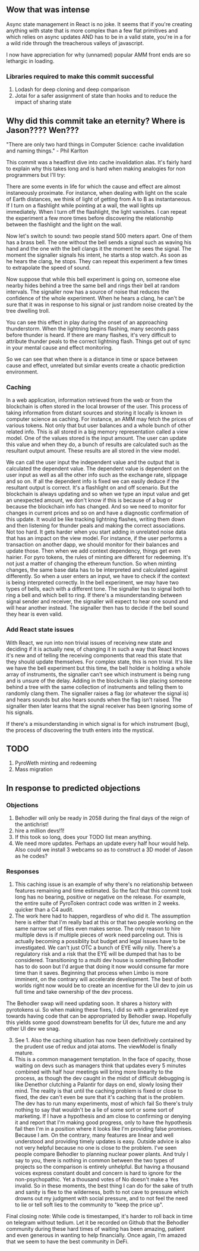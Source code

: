 ## Wow that was intense
Async state management in React is no joke. It seems that if you're creating anything with state that is more complex than a few flat primitives and which relies on async updates AND has to be in a valid state, you're in a for a wild ride through the treacherous valleys of javascript.

I now have appreciation for why (unnamed) popular AMM front ends are so lethargic in loading.

### Libraries required to make this commit successful
1. Lodash for deep cloning and deep comparison
2. Jotai for a safer assignment of state than hooks and to reduce the impact of sharing state

## Why did this commit take an eternity? Where is Jason???? Wen???

"There are only two hard things in Computer Science: cache invalidation and naming things." - Phil Karlton

This commit was a headfirst dive into cache invalidation alas. It's fairly hard to explain why this takes long and is hard when making analogies for non programmers but I'll try:

There are some events in life for which the cause and effect are almost instaneously proximate. For instance, when dealing with light on the scale of Earth distances, we think of light of getting from A to B as instantaneous. If I turn on a flashlight while pointing at a wall, the wall lights up immediately. When I turn off the flashlight, the light vanishes. I can repeat the experiment a few more times before discovering the relationship between the flashlight and the light on the wall.

Now let's switch to sound: two people stand 500 meters apart. One of them has a brass bell. The one without the bell sends a signal such as waving his hand and the one with the bell clangs it the moment he sees the signal. The moment the signaller signals his intent, he starts a stop watch. As soon as he hears the clang, he stops. They can repeat this experiment a few times to extrapolate the speed of sound.

Now suppose that while this bell experiment is going on, someone else nearby hides behind a tree the same bell and rings their bell at random intervals. The signaller now has a source of noise that reduces the confidence of the whole experiment. When he hears a clang, he can't be sure that it was in response to his signal or just random noise created by the tree dwelling troll.

You can see this effect in play during the onset of an approaching thunderstorm. When the lightning begins flashing, many seconds pass before thunder is heard. If there are many flashes, it's very difficult to attribute thunder peals to the correct lightning flash. Things get out of sync in your mental cause and effect monitoring.

So we can see that when there is a distance in time or space between cause and effect, unrelated but similar events create a chaotic prediction environment.

### Caching
In a web application, information retrieved from the web or from the blockchain is often stored in the local browser of the user. This process of taking information from distant sources and storing it locally is known in computer science as caching. For instance, an AMM may fetch the prices of various tokens. Not only that but user balances and a whole bunch of other related info. This is all stored in a big memory representation called a view model.
One of the values stored is the input amount. The user can update this value and when they do, a bunch of results are calculated such as the resultant output amount. These results are all stored in the view model.

We can call the user input the independent value and the output that is calculated the dependent value. The dependent value is dependent on the user input as well as all the other info such as the exchange rate, slippage and so on. If all the dependent info is fixed we can easily deduce if the resultant output is correct. It's a flashlight on and off scenario. But the blockchain is always updating and so when we type an input value and get an unexpected amount, we don't know if this is because of a bug or because the blockchain info has changed. And so we need to monitor for changes in current prices and so on and have a diagnostic confirmation of this update. It would be like tracking lightning flashes, writing them down and then listening for thunder peals and making the correct associations. Not too hard. 
It gets harder when you start adding in unrelated noise data that has an impact on the view model. For instance, if the user performs a transaction on another dapp, we should monitor for their balances and update those. Then when we add context dependency, things get even hairier. For pyro tokens, the rules of minting are different for redeeming. It's not just a matter of changing the ethereum function. So when minting changes, the same base data has to be interpreted and calculated against differently. 
So when a user enters an input, we have to check if the context is being interpreted correctly. 
In the bell experiment, we may have two types of bells, each with a different tone. The signaller has to signal both to ring a bell and which bell to ring. If there's a misunderstanding between signal sender and receiver, the signaller will expect to hear one sound and will hear another instead. The signaller then has to decide if the bell sound they hear is even valid.

### Add React state issues
With React, we run into non trivial issues of receiving new state and deciding if it is actually new, of changing it in such a way that React knows it's new and of telling the receiving components that read this state that they should update themselves.
For complex state, this is non trivial. It's like we have the bell experiment but this time, the bell holder is holding a whole array of instruments, the signaller can't see which instrument is being rung and is unsure of the delay. Adding in the blockchain is like placing someone behind a tree with the same collection of instruments and telling them to randomly clang them. The signaller raises a flag (or whatever the signal is) and hears sounds but also hears sounds when the flag isn't raised. The signaller then later learns that the signal receiver has been ignoring some of his signals.

If there's a misunderstanding in which signal is for which instrument (bug), the process of discovering the truth enters into the mystical.

## TODO
1. PyroWeth minting and redeeming
2. Mass migration

## In response to predicted objections

### Objections

1. Behodler will only be ready in 2058 during the final days of the reign of the antichrist!
2. hire a million devs!1!
3. If this took so long, does your TODO list mean anything.
4. We need more updates. Perhaps an update every half hour would help. Also could we install 3 webcams so as to construct a 3D model of Jason as he codes?

### Responses

1. This caching issue is an example of why there's no relationship between features remaining and time estimated. So the fact that this commit took long has no bearing, positive or negative on the release. For example, the entire suite of PyroToken contract code was written in 2 weeks. quicker than a C4 audit.
2. The work here had to happen, regardless of who did it. The assumption here is either that I'm really bad at this or that two people working on the same narrow set of files even makes sense. The only reason to hire multiple devs is if multiple pieces of work need parceling out. This is actually becoming a possiblity but budget and legal issues have to be investigated. We can't just OTC a bunch of EYE willy nilly. There's a regulatory risk and a risk that the EYE will be dumped that has to be considered. Transitioning to a multi dev house is something Behodler has to do soon but I'd argue that doing it now would consume far more time than it saves. Beginning that process when Limbo is more imminent, on the contrary will accelerate development.
The best of both worlds right now would be to create an incentive for the UI dev to join us full time and take ownership of the dev process.

The Behodler swap will need updating soon. It shares a history with pyrotokens ui. So when making these fixes, I did so with a generalized eye towards having code that can be appropriated by Behodler swap. Hopefully this yields some good downstream benefits for UI dev, future me and any other UI dev we snag.

3. See 1. Also the caching situation has now been definitively contained by the prudent use of redux and jotai atoms. The viewModel is finally mature.
4. This is a common management temptation. In the face of opacity, those waiting on devs such as managers think that updates every 5 minutes combined with half hour meetings will bring more linearity to the process, as though the dev caught in the midst of difficult debugging is like Denethor clutching a Palantir for days on end, slowly losing their mind. The reality is that until the caching problem is fixed or close to fixed, the dev can't even be sure that it's caching that is the problem. The dev has to run many experiments, most of which fail So there's truly nothing to say that wouldn't be a lie of some sort or some sort of marketing. If I have a hypothesis and am close to confirming or denying it and report that I'm making good progress, only to have the hypothesis fail then I'm in a position where it looks like I'm providing false promises. Because I am.
On the contrary, many features are linear and well understood and providing timely updates is easy. Outside advice is also not very helpful because no one is close to the problem. I've seen people compare Behodler to planning nuclear power plants. And truly I say to you, there is nothing in common between the two types of projects so the comparison is entirely unhelpful. But having a thousand voices express constant doubt and concern is hard to ignore for the non-psychopathic. Yet a thousand votes of No doesn't make a Yes invalid. So in these moments, the best thing I can do for the sake of truth and sanity is flee to the wilderness, both to not cave to pressure which drowns out my judgment with social pressure, and to not feel the need to lie or tell soft lies to the community to "keep the price up".


Final closing note:
While code is timestamped, it's harder to roll back in time on telegram without tedium. Let it be recorded on Github that the Behodler community during these hard times of waiting has been amazing, patient and even generous in wanting to help financially. Once again, I'm amazed that we seem to have the best community in DeFi.